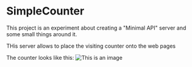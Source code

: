 # SimpleCounter 

This project is an experiment about creating a "Minimal API" server and some small things around it.

THis server allows to place the visiting counter onto the web pages

The counter looks like this:
![This is an image](http://195.242.219.112:5000/counter/863e8de9-6ad7-4f00-84c1-8bacb998e26d)
